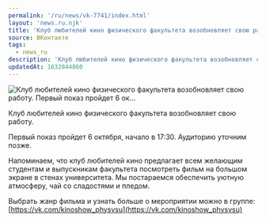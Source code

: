 ```yaml
---
permalink: '/ru/news/vk-7741/index.html'
layout: 'news.ru.njk'
title: 'Клуб любителей кино физического факультета возобновляет свою работу.  Первый показ пройдет 6 ок…'
source: ВКонтакте
tags:
  - news_ru
description: 'Клуб любителей кино физического факультета возобновляет свою работу.  Первый показ пройдет 6 ок…'
updatedAt: 1632844860
---
```

![Клуб любителей кино физического факультета возобновляет свою работу.  Первый показ пройдет 6 ок…](https://sun9-41.userapi.com/sun9-24/impg/VeElSaAUM_fdy8r57JAW6RYmrtleMyCSn_qzOQ/NPZkxvpiQ2w.jpg?size=834x538&quality=96&sign=3c0ec72c331e68f17ce46e3891727e68&c_uniq_tag=_dnEhpEoZgmjLeChPknC2iCBAvmR37er44hQwaoLE_Q&type=album)

Клуб любителей кино физического факультета возобновляет свою работу.

Первый показ пройдет 6 октября, начало в 17:30. Аудиторию уточним позже.

Напоминаем, что клуб любителей кино предлагает всем желающим студентам и выпускникам факультета посмотреть фильм на большом экране в стенах университета. Мы постараемся обеспечить уютную атмосферу, чай со сладостями и пледом.

Выбрать жанр фильма и узнать больше о мероприятии можно в группе: [https://vk.com/kinoshow_physvsu](https://vk.com/kinoshow_physvsu)
